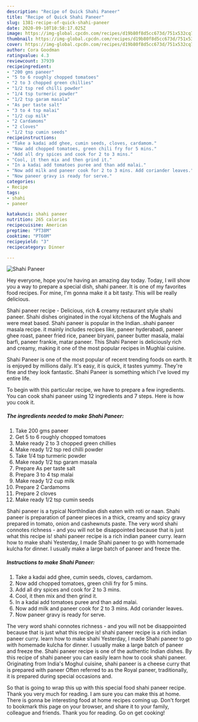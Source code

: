 ```yaml
---
description: "Recipe of Quick Shahi Paneer"
title: "Recipe of Quick Shahi Paneer"
slug: 1381-recipe-of-quick-shahi-paneer
date: 2020-09-10T10:58:17.025Z
image: https://img-global.cpcdn.com/recipes/d19b80f8d5cc673d/751x532cq70/shahi-paneer-recipe-main-photo.jpg
thumbnail: https://img-global.cpcdn.com/recipes/d19b80f8d5cc673d/751x532cq70/shahi-paneer-recipe-main-photo.jpg
cover: https://img-global.cpcdn.com/recipes/d19b80f8d5cc673d/751x532cq70/shahi-paneer-recipe-main-photo.jpg
author: Cora Goodman
ratingvalue: 4.3
reviewcount: 37939
recipeingredient:
- "200 gms paneer"
- "5 to 6 roughly chopped tomatoes"
- "2 to 3 chopped green chillies"
- "1/2 tsp red chilli powder"
- "1/4 tsp turmeric powder"
- "1/2 tsp garam masala"
- "As per taste salt"
- "3 to 4 tsp malai"
- "1/2 cup milk"
- "2 Cardamoms"
- "2 cloves"
- "1/2 tsp cumin seeds"
recipeinstructions:
- "Take a kadai add ghee, cumin seeds, cloves, cardamom."
- "Now add chopped tomatoes, green chili fry for 5 mins."
- "Add all dry spices and cook for 2 to 3 mins."
- "Cool, it then mix and then grind it."
- "In a kadai add tomatoes puree and than add malai."
- "Now add milk and paneer cook for 2 to 3 mins. Add coriander leaves."
- "Now paneer gravy is ready for serve."
categories:
- Recipe
tags:
- shahi
- paneer

katakunci: shahi paneer 
nutrition: 265 calories
recipecuisine: American
preptime: "PT38M"
cooktime: "PT60M"
recipeyield: "3"
recipecategory: Dinner

---
```



![Shahi Paneer](https://img-global.cpcdn.com/recipes/d19b80f8d5cc673d/751x532cq70/shahi-paneer-recipe-main-photo.jpg)

Hey everyone, hope you're having an amazing day today. Today, I will show you a way to prepare a special dish, shahi paneer. It is one of my favorites food recipes. For mine, I'm gonna make it a bit tasty. This will be really delicious.

Shahi paneer recipe - Delicious, rich &amp; creamy restaurant style shahi paneer. Shahi dishes originated in the royal kitchens of the Mughals and were meat based. Shahi paneer is popular in the Indian..shahi paneer masala recipe. it mainly includes recipes like, paneer hyderabadi, paneer ghee roast, paneer fried rice, paneer biryani, paneer butter masala, malai barfi, paneer frankie, matar paneer. This Shahi Paneer is deliciously rich and creamy, making it one of the most popular recipes in Mughlai cuisine.

Shahi Paneer is one of the most popular of recent trending foods on earth. It is enjoyed by millions daily. It's easy, it is quick, it tastes yummy. They're fine and they look fantastic. Shahi Paneer is something which I've loved my entire life.


To begin with this particular recipe, we have to prepare a few ingredients. You can cook shahi paneer using 12 ingredients and 7 steps. Here is how you cook it.

<!--inarticleads1-->

##### The ingredients needed to make Shahi Paneer:

1. Take 200 gms paneer
1. Get 5 to 6 roughly chopped tomatoes
1. Make ready 2 to 3 chopped green chillies
1. Make ready 1/2 tsp red chilli powder
1. Take 1/4 tsp turmeric powder
1. Make ready 1/2 tsp garam masala
1. Prepare As per taste salt
1. Prepare 3 to 4 tsp malai
1. Make ready 1/2 cup milk
1. Prepare 2 Cardamoms
1. Prepare 2 cloves
1. Make ready 1/2 tsp cumin seeds


Shahi paneer is a typical NorthIndian dish eaten with roti or naan. Shahi paneer is preparation of paneer pieces in a thick, creamy and spicy gravy prepared in tomato, onion and cashewnuts paste. The very word shahi connotes richness - and you will not be disappointed because that is just what this recipe is! shahi paneer recipe is a rich indian paneer curry. learn how to make shahi Yesterday, I made Shahi paneer to go with homemade kulcha for dinner. I usually make a large batch of paneer and freeze the. 

<!--inarticleads2-->

##### Instructions to make Shahi Paneer:

1. Take a kadai add ghee, cumin seeds, cloves, cardamom.
1. Now add chopped tomatoes, green chili fry for 5 mins.
1. Add all dry spices and cook for 2 to 3 mins.
1. Cool, it then mix and then grind it.
1. In a kadai add tomatoes puree and than add malai.
1. Now add milk and paneer cook for 2 to 3 mins. Add coriander leaves.
1. Now paneer gravy is ready for serve.


The very word shahi connotes richness - and you will not be disappointed because that is just what this recipe is! shahi paneer recipe is a rich indian paneer curry. learn how to make shahi Yesterday, I made Shahi paneer to go with homemade kulcha for dinner. I usually make a large batch of paneer and freeze the. Shahi paneer recipe is one of the authentic Indian dishes. By this recipe of shahi paneer you can easily learn how to cook shahi paneer. Originating from India&#39;s Moghul cuisine, shahi paneer is a cheese curry that is prepared with paneer Often referred to as the Royal paneer, traditionally, it is prepared during special occasions and. 

So that is going to wrap this up with this special food shahi paneer recipe. Thank you very much for reading. I am sure you can make this at home. There is gonna be interesting food at home recipes coming up. Don't forget to bookmark this page on your browser, and share it to your family, colleague and friends. Thank you for reading. Go on get cooking!
